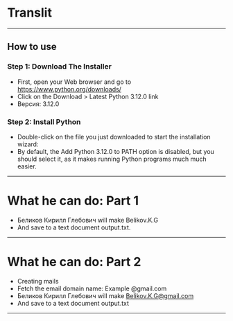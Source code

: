 # Translit
---
## How to use

### Step 1: Download The Installer
* First, open your Web browser and go to https://www.python.org/downloads/
* Click on the Download > Latest Python 3.12.0 link
* Версия: 3.12.0
### Step 2: Install Python
* Double-click on the file you just downloaded to start the installation wizard:
* By default, the Add Python 3.12.0 to PATH option is disabled, but you should select it, as it makes running Python programs much much easier.
---
# What he can do: Part 1
* Беликов Кирилл Глебович will make Belikov.K.G
* And save to a text document output.txt.
---
# What he can do: Part 2
* Creating mails 
* Fetch the email domain name: Example @gmail.com
* Беликов Кирилл Глебович will make Belikov.K.G@gmail.com
* And save to a text document output.txt
---
